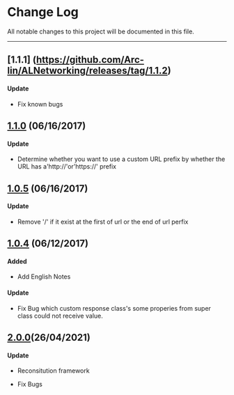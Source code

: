 # Change Log
All notable changes to this project will be documented in this file.

---

## [1.1.1] (https://github.com/Arc-lin/ALNetworking/releases/tag/1.1.2)

#### Update
* Fix known bugs

## [1.1.0](https://github.com/Arc-lin/ALNetworking/releases/tag/1.0.5) (06/16/2017)

#### Update
* Determine whether you want to use a custom URL prefix by whether the URL has a'http://'or'https://' prefix

## [1.0.5](https://github.com/Arc-lin/ALNetworking/releases/tag/1.0.5) (06/16/2017)

#### Update
* Remove '/' if it exist at the first of url or the end of url perfix

## [1.0.4](https://github.com/Arc-lin/ALNetworking/releases/tag/1.0.4) (06/12/2017)

#### Added
* Add English Notes

#### Update
* Fix Bug which custom response class's some properies from super class could not receive value.

## [2.0.0](https://github.com/Arc-lin/ALNetworking/releases/tag/2.0.0)(26/04/2021)

#### Update

* Reconsitution framework

* Fix Bugs